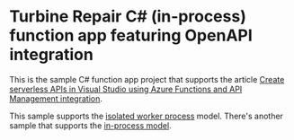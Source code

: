 # Turbine Repair C# (in-process) function app featuring OpenAPI integration

This is the sample C# function app project that supports the article [Create serverless APIs in Visual Studio using Azure Functions and API Management integration](https://learn.microsoft.com/azure/azure-functions/openapi-apim-integrate-visual-studio).

This sample supports the [isolated worker process](https://learn.microsoft.com/azure/azure-functions/dotnet-isolated-process-guide) model. There's another sample that supports the [in-process model](https://learn.microsoft.com/azure/azure-functions/functions-dotnet-class-library). 

